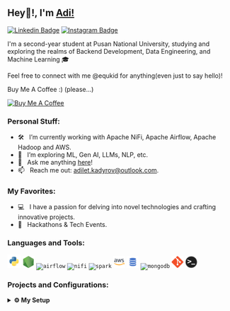 ## Hey👋!, I'm [Adi!](https://github.com/equkid/)

[![Linkedin Badge](https://img.shields.io/badge/-LinkedIn-0e76a8?style=flat-square&logo=Linkedin&logoColor=white)](https://www.linkedin.com/in/adiletkadyrov/)
[![Instagram Badge](https://img.shields.io/badge/-Instagram-e4405f?style=flat-square&logo=Instagram&logoColor=white)](https://instagram.com/equkid/)

I'm a second-year student at Pusan National University, studying and exploring the realms of Backend Development, Data Engineering, and Machine Learning 🎓  

Feel free to connect with me @equkid for anything(even just to say hello)!

Buy Me A Coffee :)		(please...)

<a href="https://buymeacoffee.com/equkid" target="_blank"><img src="https://cdn.buymeacoffee.com/buttons/v2/default-yellow.png" alt="Buy Me A Coffee" height="60px" width="217px" ></a>

### Personal Stuff:

- 🛠 &nbsp; I’m currently working with Apache NiFi, Apache Airflow, Apache Hadoop and AWS.
- 🚀 &nbsp; I’m exploring ML, Gen AI, LLMs, NLP, etc.
- 💬 &nbsp; Ask me anything [here](https://github.com/equkid/equkid/issues/)!
- 📫 &nbsp; Reach me out: adilet.kadyrov@outlook.com.

### My Favorites:

- 💻 &nbsp; I have a passion for delving into novel technologies and crafting innovative projects.
- 🍕 &nbsp; Hackathons & Tech Events.

### Languages and Tools:

<code><img height="30" src="https://raw.githubusercontent.com/github/explore/80688e429a7d4ef2fca1e82350fe8e3517d3494d/topics/python/python.png" alt="python"></code>
<code><img height="27" src="https://raw.githubusercontent.com/github/explore/80688e429a7d4ef2fca1e82350fe8e3517d3494d/topics/nodejs/nodejs.png" alt="nodejs"></code>
<code><img height="27" src="https://github.com/apachecn/apachecn-algo-zh/assets/126065397/83fe8d34-4ddd-4525-9796-a1b89e0f5da5" alt="airflow"></code>
<code><img height="27" src="https://github.com/apachecn/apachecn-algo-zh/assets/126065397/e92b1240-cc7e-43db-b0bd-d0c8023018c6" alt="nifi"></code>
<code><img height="27" src="https://github.com/apachecn/apachecn-algo-zh/assets/126065397/f2ed1bed-91cd-4d4c-993c-e1b16fa15c5c" alt="spark"></code>
<code><img height="27" src="https://raw.githubusercontent.com/github/explore/80688e429a7d4ef2fca1e82350fe8e3517d3494d/topics/aws/aws.png" alt="aws"></code>
<code><img height="27" src="https://raw.githubusercontent.com/github/explore/80688e429a7d4ef2fca1e82350fe8e3517d3494d/topics/sql/sql.png" alt="sql"></code>
<code><img height="27" src="https://encrypted-tbn0.gstatic.com/images?q=tbn%3AANd9GcSTTzPAw-55ssm1Im594xYZ9eRQu2JylrkYLg&usqp=CAU" alt="mongodb"></code>
<code><img height="27" src="https://raw.githubusercontent.com/devicons/devicon/master/icons/git/git-original.svg" alt="git"></code>
<code><img height="27" src="https://raw.githubusercontent.com/github/explore/80688e429a7d4ef2fca1e82350fe8e3517d3494d/topics/terminal/terminal.png" alt="terminal"></code>

### Projects and Configurations:

<details>
  <br />
  <summary><b>⚙️ My Setup</b></summary>
  	<ul>
  	    <li><b>OS:</b> <img height="20" src="https://img.shields.io/badge/Ubuntu-E95420?style=for-the-badge&logo=ubuntu&logoColor=white" alt="ubuntu"></li>
	    <li><b>Laptop: </b> Lenovo Legion 5P</li>
  	    <li><b>Browsers: </b> Chrome & Tor</li>
	    <li><b>Code Editors:</b> VSCode/Vim/Fleet</li>
	</ul>
</details>

<div align="center">

</div>
